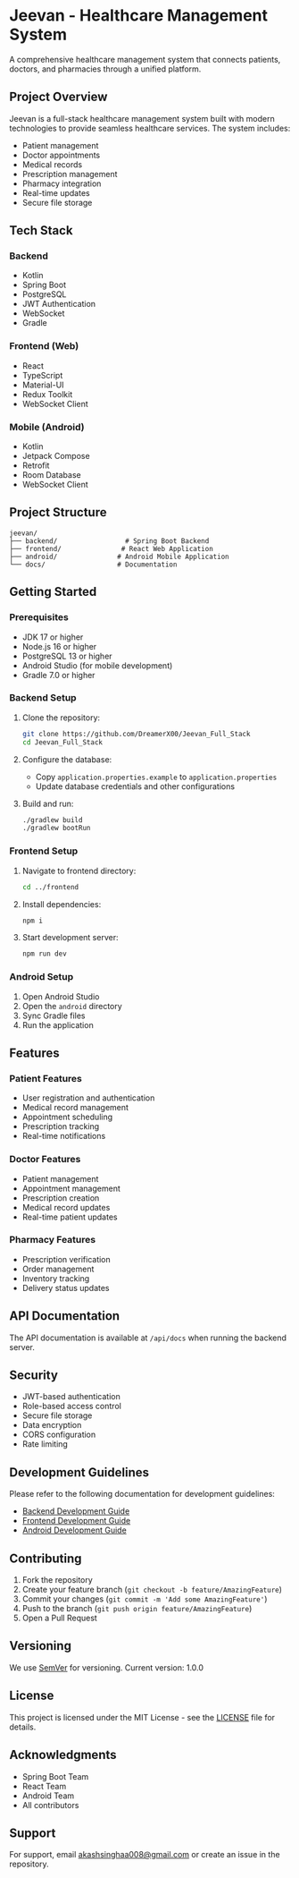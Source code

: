 # Jeevan - Healthcare Management System

A comprehensive healthcare management system that connects patients, doctors, and pharmacies through a unified platform.

## Project Overview

Jeevan is a full-stack healthcare management system built with modern technologies to provide seamless healthcare services. The system includes:

- Patient management
- Doctor appointments
- Medical records
- Prescription management
- Pharmacy integration
- Real-time updates
- Secure file storage

## Tech Stack

### Backend
- Kotlin
- Spring Boot
- PostgreSQL
- JWT Authentication
- WebSocket
- Gradle

### Frontend (Web)
- React
- TypeScript
- Material-UI
- Redux Toolkit
- WebSocket Client

### Mobile (Android)
- Kotlin
- Jetpack Compose
- Retrofit
- Room Database
- WebSocket Client

## Project Structure

```
jeevan/
├── backend/                 # Spring Boot Backend
├── frontend/               # React Web Application
├── android/               # Android Mobile Application
└── docs/                  # Documentation
```

## Getting Started

### Prerequisites

- JDK 17 or higher
- Node.js 16 or higher
- PostgreSQL 13 or higher
- Android Studio (for mobile development)
- Gradle 7.0 or higher

### Backend Setup

1. Clone the repository:
   ```bash
   git clone https://github.com/DreamerX00/Jeevan_Full_Stack
   cd Jeevan_Full_Stack
   ```

2. Configure the database:
   - Copy `application.properties.example` to `application.properties`
   - Update database credentials and other configurations

3. Build and run:
   ```bash
   ./gradlew build
   ./gradlew bootRun
   ```

### Frontend Setup

1. Navigate to frontend directory:
   ```bash
   cd ../frontend
   ```

2. Install dependencies:
   ```bash
   npm i
   ```

3. Start development server:
   ```bash
   npm run dev
   ```

### Android Setup

1. Open Android Studio
2. Open the `android` directory
3. Sync Gradle files
4. Run the application

## Features

### Patient Features
- User registration and authentication
- Medical record management
- Appointment scheduling
- Prescription tracking
- Real-time notifications

### Doctor Features
- Patient management
- Appointment management
- Prescription creation
- Medical record updates
- Real-time patient updates

### Pharmacy Features
- Prescription verification
- Order management
- Inventory tracking
- Delivery status updates

## API Documentation

The API documentation is available at `/api/docs` when running the backend server.

## Security

- JWT-based authentication
- Role-based access control
- Secure file storage
- Data encryption
- CORS configuration
- Rate limiting

## Development Guidelines

Please refer to the following documentation for development guidelines:

- [Backend Development Guide](backend/DEVELOPMENT_GUIDE.md)
- [Frontend Development Guide](frontend/DEVELOPMENT_GUIDE.md)
- [Android Development Guide](android/DEVELOPMENT_GUIDE.md)

## Contributing

1. Fork the repository
2. Create your feature branch (`git checkout -b feature/AmazingFeature`)
3. Commit your changes (`git commit -m 'Add some AmazingFeature'`)
4. Push to the branch (`git push origin feature/AmazingFeature`)
5. Open a Pull Request

## Versioning

We use [SemVer](http://semver.org/) for versioning. Current version: 1.0.0

## License

This project is licensed under the MIT License - see the [LICENSE](LICENSE) file for details.

## Acknowledgments

- Spring Boot Team
- React Team
- Android Team
- All contributors

## Support

For support, email akashsinghaa008@gmail.com or create an issue in the repository.
